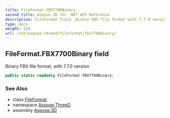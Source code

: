 ```yaml
---
title: FileFormat.FBX7700Binary
second_title: Aspose.3D for .NET API Reference
description: FileFormat field. Binary FBX file format with 7.7.0 version
type: docs
weight: 210
url: /net/aspose.threed/fileformat/fbx7700binary/
---
```

## FileFormat.FBX7700Binary field

Binary FBX file format, with 7.7.0 version

```csharp
public static readonly FileFormat FBX7700Binary;
```

### See Also

* class [FileFormat](../)
* namespace [Aspose.ThreeD](../../../aspose.threed/)
* assembly [Aspose.3D](../../../)


